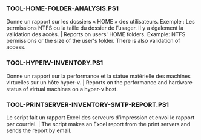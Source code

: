 ### TOOL-HOME-FOLDER-ANALYSIS.PS1
Donne un rapport sur les dossiers « HOME » des utilisateurs. Exemple : Les permissions NTFS ou la taille du dossier de l’usager. Il y a également la validation des accès. | Reports on users' HOME folders. Example: NTFS permissions or the size of the user's folder. There is also validation of access.

### TOOL-HYPERV-INVENTORY.PS1
Donne un rapport sur la performance et la statue matérielle des machines virtuelles sur un hôte hyper-v. | Reports on the performance and hardware status of virtual machines on a hyper-v host.

### TOOL-PRINTSERVER-INVENTORY-SMTP-REPORT.PS1
Le script fait un rapport Excel des serveurs d’impression et envoi le rapport par courriel. | The script makes an Excel report from the print servers and sends the report by email.
